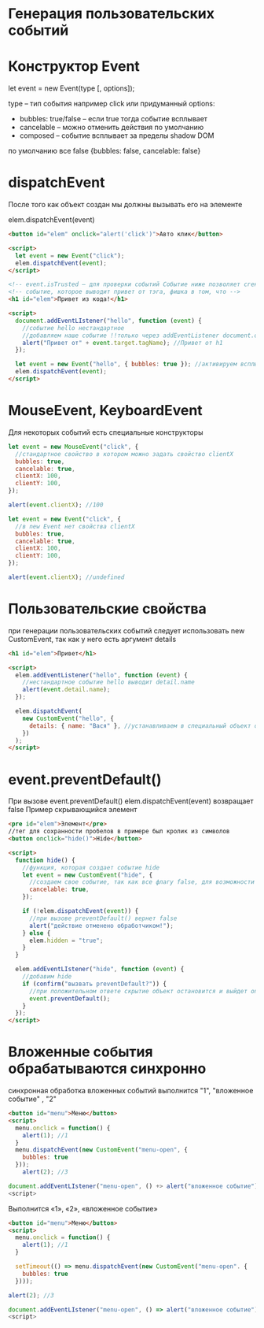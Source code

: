 # Генерация пользовательских событий

# Конструктор Event

let event = new Event(type [, options]);

type – тип события например click или придуманный
options:

- bubbles: true/false – если true тогда событие всплывает
- cancelable – можно отменить действия по умолчанию
- composed – событие всплывает за пределы shadow DOM

по умолчанию все false {bubbles: false, cancelable: false}

# dispatchEvent

После того как объект создан мы должны вызывать его на элементе

elem.dispatchEvent(event)

```html
<button id="elem" onclick="alert('click')">Авто клик</button>

<script>
  let event = new Event("click");
  elem.dispatchEvent(event);
</script>

<!-- event.isTrusted – для проверки событий Событие ниже позволяет сгенерировать -->
<!-- событие, которое выводит привет от тэга, фишка в том, что -->
<h1 id="elem">Привет из кода!</h1>

<script>
  document.addEventLIstener("hello", function (event) {
    //событие hello нестандартное
    //добавляем наше событие !!только через addEventListener document.onhello не сработает
    alert("Привет от" + event.target.tagName); //Привет от h1
  });

  let event = new Event("hello", { bubbles: true }); //активируем всплытие
  elem.dispatchEvent(event);
</script>
```

# MouseEvent, KeyboardEvent

Для некоторых событий есть специальные конструкторы

```js
let event = new MouseEvent("click", {
  //стандартное свойство в котором можно задать свойство clientX
  bubbles: true,
  cancelable: true,
  clientX: 100,
  clientY: 100,
});

alert(event.clientX); //100

let event = new Event("click", {
  //в new Event нет свойства clientX
  bubbles: true,
  cancelable: true,
  clientX: 100,
  clientY: 100,
});

alert(event.clientX); //undefined
```

# Пользовательские свойства

при генерации пользовательских событий следует использовать new CustomEvent, так как у него есть аргумент details

```html
<h1 id="elem">Привет</h1>

<script>
  elem.addEventListener("hello", function (event) {
    //нестандартное событие hello выводит detail.name
    alert(event.detail.name);
  });

  elem.dispatchEvent(
    new CustomEvent("hello", {
      details: { name: "Вася" }, //устанавливаем в специальный объект details свойство name
    })
  );
</script>
```

# event.preventDefault()

При вызове event.preventDefault() elem.dispatchEvent(event) возвращает false
Пример скрывающийся элемент

```html
<pre id="elem">Элемент</pre>
//тег для сохранности пробелов в примере был кролик из символов
<button onclick="hide()">Hide</button>

<script>
  function hide() {
    //функция, которая создает событие hide
    let event = new CustomEvent("hide", {
      //создаем свое событие, так как все флагу false, для возможности event.preventDefault() нужно установить свойство
      cancelable: true,
    });

    if (!elem.dispatchEvent(event)) {
      //при вызове preventDefault() вернет false
      alert("действие отменено обработчиком!");
    } else {
      elem.hidden = "true";
    }
  }

  elem.addEventLIstener("hide", function (event) {
    //добавим hide
    if (confirm("вызвать preventDefault?")) {
      //при положительном ответе скрытие объект остановится и выйдет оповещение о том, что действие отменено обработчиком, при отрицательном элемент скроется
      event.preventDefault();
    }
  });
</script>
```

# Вложенные события обрабатываются синхронно

синхронная обработка вложенных событий выполнится "1", "вложенное событие" , "2"

```html
<button id="menu">Меню</button>
<script>
  menu.onclick = function() {
    alert(1); //1
  }
  menu.dispatchEvent(new CustomEvent("menu-open", {
    bubbles: true
  }));
    alert(2); //3

document.addEventLIstener("menu-open", () +> alert("вложенное событие")) //2
<script>

```

Выполнится «1», «2», «вложенное событие»

```html
<button id="menu">Меню</button>
<script>
  menu.onclick = function() {
    alert(1); //1
  }

  setTimeout(() => menu.dispatchEvent(new CustomEvent("menu-open". {
    bubbles: true
  })));

alert(2); //3

document.addEventLIstener("menu-open", () => alert("вложенное событие")) //2
<script>

```
